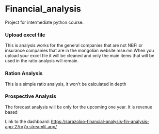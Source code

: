 # Financial_analysis
Project for intermediate python course.
### Upload excel file 
This is analysis works for the general companies that are not NBFI or insurance companies that are in the mongolian website mse.mn
When you upload your excel file it will be cleaned and only the main items that will be used in the ratio analysis will remain.

### Ration Analysis
This is a simple ratio analysis, it won't be calculated in depth

### Prospective Analysis
The forecast analysis will be only for the upcoming one year. It is revenue based

Link to the dashboard: https://sarazoloo-financial-analysis-fin-analysis-app-27rq7o.streamlit.app/

